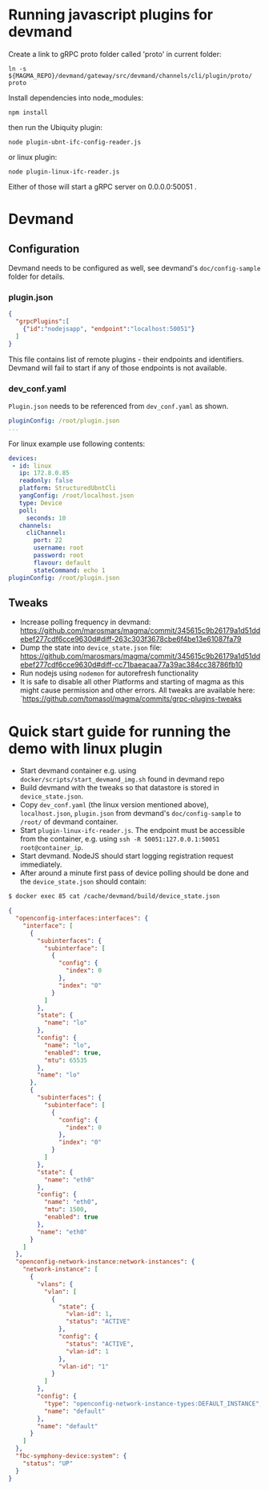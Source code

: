 # Running javascript plugins for devmand

Create a link to gRPC proto folder called 'proto' in current folder:
```
ln -s ${MAGMA_REPO}/devmand/gateway/src/devmand/channels/cli/plugin/proto/ proto
```
Install dependencies into node_modules:
```
npm install
```
then run the Ubiquity plugin:
```
node plugin-ubnt-ifc-config-reader.js
```

or linux plugin:
```
node plugin-linux-ifc-reader.js
```

Either of those will start a gRPC server on 0.0.0.0:50051 .

# Devmand

## Configuration
Devmand needs to be configured as well, see devmand's `doc/config-sample` folder for details.
### plugin.json
```json
{
  "grpcPlugins":[
    {"id":"nodejsapp", "endpoint":"localhost:50051"}
  ]
}
```
This file contains list of remote plugins - their endpoints and identifiers. Devmand
will fail to start if any of those endpoints is not available.

### dev_conf.yaml
`Plugin.json` needs to be referenced from `dev_conf.yaml` as shown.
```yml
pluginConfig: /root/plugin.json
...
```

For linux example use following contents:
```yml
devices:
 - id: linux
   ip: 172.8.0.85
   readonly: false
   platform: StructuredUbntCli
   yangConfig: /root/localhost.json
   type: Device
   poll:
     seconds: 10
   channels:
     cliChannel:
       port: 22
       username: root
       password: root
       flavour: default
       stateCommand: echo 1
pluginConfig: /root/plugin.json
```

## Tweaks
- Increase polling frequency in devmand:
 https://github.com/marosmars/magma/commit/345615c9b26179a1d51ddebef277cdf6cce9630d#diff-263c303f3678cbe6f4be13e61087fa79
- Dump the state into `device_state.json` file:
https://github.com/marosmars/magma/commit/345615c9b26179a1d51ddebef277cdf6cce9630d#diff-cc71baeacaa77a39ac384cc38786fb10
- Run nodejs using `nodemon` for autorefresh functionality
- It is safe to disable all other Platforms and starting of magma as this might cause permission and other errors.
All tweaks are available here: `https://github.com/tomasol/magma/commits/grpc-plugins-tweaks

# Quick start guide for running the demo with linux plugin
- Start devmand container e.g. using `docker/scripts/start_devmand_img.sh` found in devmand repo
- Build devmand with the tweaks so that datastore is stored in `device_state.json`.
- Copy `dev_conf.yaml` (the linux version mentioned above), `localhost.json`, `plugin.json`
from devmand's `doc/config-sample` to `/root/` of devmand container.
- Start `plugin-linux-ifc-reader.js`. The endpoint must be accessible from the container, e.g.
using `ssh -R 50051:127.0.0.1:50051 root@container_ip`.
- Start devmand. NodeJS should start logging registration request immediately.
- After around a minute first pass of device polling should be done and the `device_state.json` should contain:
```sh
$ docker exec 85 cat /cache/devmand/build/device_state.json
```
```json
{
  "openconfig-interfaces:interfaces": {
    "interface": [
      {
        "subinterfaces": {
          "subinterface": [
            {
              "config": {
                "index": 0
              },
              "index": "0"
            }
          ]
        },
        "state": {
          "name": "lo"
        },
        "config": {
          "name": "lo",
          "enabled": true,
          "mtu": 65535
        },
        "name": "lo"
      },
      {
        "subinterfaces": {
          "subinterface": [
            {
              "config": {
                "index": 0
              },
              "index": "0"
            }
          ]
        },
        "state": {
          "name": "eth0"
        },
        "config": {
          "name": "eth0",
          "mtu": 1500,
          "enabled": true
        },
        "name": "eth0"
      }
    ]
  },
  "openconfig-network-instance:network-instances": {
    "network-instance": [
      {
        "vlans": {
          "vlan": [
            {
              "state": {
                "vlan-id": 1,
                "status": "ACTIVE"
              },
              "config": {
                "status": "ACTIVE",
                "vlan-id": 1
              },
              "vlan-id": "1"
            }
          ]
        },
        "config": {
          "type": "openconfig-network-instance-types:DEFAULT_INSTANCE",
          "name": "default"
        },
        "name": "default"
      }
    ]
  },
  "fbc-symphony-device:system": {
    "status": "UP"
  }
}
```
